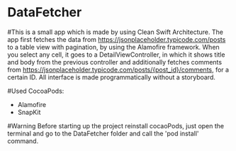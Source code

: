 # DataFetcher

#This is a small app which is made by using Clean Swift Architecture.
The app first fetches the data from  https://jsonplaceholder.typicode.com/posts to a table view with pagination, by using the Alamofire framework.
When you select any cell, it goes to a DetailViewController, in which it shows title and body from the previous controller and additionally fetches comments
from  https://jsonplaceholder.typicode.com/posts/{post_id}/comments, for a certain ID. All interface is made programmatically without a storyboard.

#Used CocoaPods:
- Alamofire
- SnapKit

#Warning 
Before starting up the project reinstall cocaoPods, just open the terminal and go to the DataFetcher folder and call the 'pod install' command.
